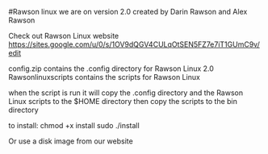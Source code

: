 #Rawson linux
we are on version 2.0
created by Darin Rawson and Alex Rawson

Check out Rawson Linux website
https://sites.google.com/u/0/s/1OV9dQGV4CULqOtSEN5FZ7e7iT1GUmC9v/edit

config.zip contains the .config directory for Rawson Linux 2.0
Rawsonlinuxscripts contains the scripts for Rawson Linux

when the script is run it will copy the .config directory and the
Rawson Linux scripts to the $HOME directory then copy the scripts
to the bin directory

to install:
chmod +x install
sudo ./install

Or use a disk image from our website
